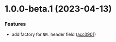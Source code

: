 # 1.0.0-beta.1 (2023-04-13)


### Features

* add factory for `NEL` header field ([acc0901](https://github.com/httpland/nel-middleware/commit/acc0901c9cc0290c07947cfbd49ca575cae660d3))
